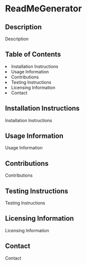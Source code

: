 # ReadMeGenerator
<h2>Description</h2>
<p>Description</p>

<h2>Table of Contents</h2>
    <li>Installation Instructions</li>
    <li>Usage Information</li>
    <li>Contributions</li>
    <li>Testing Instructions</li>
    <li>Licensing Information</li>
    <li>Contact</li>

<h2>Installation Instructions</h2>
<p>Installation Instructions</p>

<h2>Usage Information</h2>
<p>Usage Information</p>

<h2>Contributions</h2>
<p>Contributions</p>

<h2>Testing Instructions</h2>
<p>Testing Instructions</p>

<h2>Licensing Information</h2>
<p>Licensing Information</p>

<h2>Contact</h2>
<p>Contact</p>